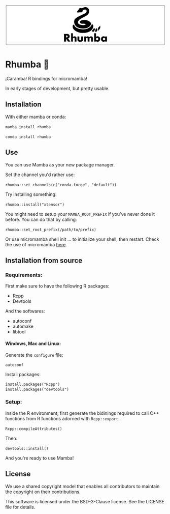 ![rhumba header image](rhumba_header.png)

# Rhumba 🐍

¡Caramba! R bindings for micromamba!

In early stages of development, but pretty usable.

## Installation

With either mamba or conda:

`mamba install rhumba`

`conda install rhumba`

## Use

You can use Mamba as your new package manager.

Set the channel you'd rather use:

`rhumba::set_channels(c("conda-forge", "default"))`

Try installing something:

`rhumba::install("xtensor")`

You might need to setup your `MAMBA_ROOT_PREFIX` if you've never done it before.
You can do that by calling:

`rhumba::set_root_prefix(/path/to/prefix)`

Or use  micromamba shell init ... to initialize your shell, then restart. Check 
the use of micromamba [here](https://gist.github.com/wolfv/fe1ea521979973ab1d016d95a589dcde).

## Installation from source

### Requirements:

First make sure to have the following R packages:

- Rcpp
- Devtools

And the softwares:

- autoconf
- automake
- libtool

#### Windows, Mac and Linux:

Generate the `configure` file:

```
autoconf
```

Install packages:

```
install.packages("Rcpp")
install.packages("devtools")
```

### Setup:

Inside the R environment, first generate the bidinings required to call C++ functions from R functions adorned with `Rcpp::export`:

`Rcpp::compileAttributes()`

Then:

`devtools::install()`

And you're ready to use Mamba!

## License

We use a shared copyright model that enables all contributors to maintain the copyright on their contributions.

This software is licensed under the BSD-3-Clause license. See the LICENSE file for details.
